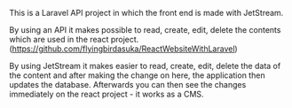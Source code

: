 This is a Laravel API project in which the front end is made with JetStream.

By using an API it makes possible to read, create, edit, delete the contents which are used in the react project. (https://github.com/flyingbirdasuka/ReactWebsiteWithLaravel)

By using JetStream it makes easier to read, create, edit, delete the data of the content and after making the change on here, the application then updates the database. Afterwards you can then see the changes immediately on the react project - it works as a CMS. 
